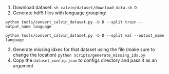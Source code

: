 1. Download dataset: `sh calvin/dataset/download_data.sh D`
2. Generate hdf5 files with language grouping:
```
python tools/convert_calvin_dataset.py -b D --split train --output_name language

python tools/convert_calvin_dataset.py -b D --split val --output_name language
```
3. Generate missing idxes for that dataset using the file (make sure to change the location) `python scripts/generate_missing_idx.py`
4. Copy the `dataset_config.json` to configs directory and pass it as an argument
